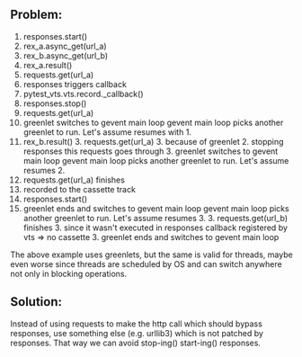 ## Problem:

1. responses.start()
1. rex\_a.async\_get(url\_a)
1. rex\_b.async\_get(url\_b)
1. rex\_a.result()
  2. requests.get(url\_a)
  2. responses triggers callback
  2. pytest\_vts.vts.record.\_callback()
  2. responses.stop()
  2. requests.get(url\_a)
  2. greenlet switches to gevent main loop
gevent main loop picks another greenlet to run. Let's assume resumes with 1.
1. rex\_b.result()
    3. requests.get(url\_a)
    3. because of greenlet 2. stopping responses this requests goes through
    3. greenlet switches to gevent main loop
gevent main loop picks another greenlet to run. Let's assume resumes 2.
  2. requests.get(url\_a) finishes
  2. recorded to the cassette track
  2. responses.start()
  2. greenlet ends and switches to gevent main loop
gevent main loop picks another greenlet to run. Let's assume resumes 3.
    3. requests.get(url\_b) finishes
    3. since it wasn't executed in responses callback registered by vts => no cassette
    3. greenlet ends and switches to gevent main loop


The above example uses greenlets, but the same is valid for threads,
maybe even worse since threads are scheduled by OS and can switch
anywhere not only in blocking operations.


## Solution:
Instead of using requests to make the http call which should bypass
responses, use something else (e.g. urllib3) which is not patched by
responses. That way we can avoid stop-ing() start-ing() responses.

